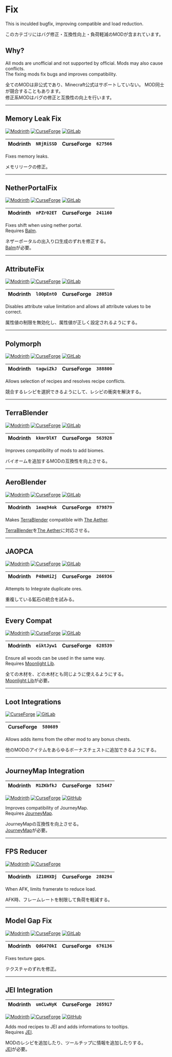 # Fix  

  This is inculded bugfix, improving compatible and load reduction.  

  このカテゴリにはバグ修正・互換性向上・負荷軽減のMODが含まれています。  

## Why?  

  All mods are unofficial and not supported by official.
  Mods may also cause conflicts.  
  The fixing mods fix bugs and improves compatibility.  

  全てのMODは非公式であり、Minecraft公式はサポートしていない。
  MOD同士が競合することもあります。  
  修正系MODはバグの修正と互換性の向上を行います。  

---

[memoryleakfix_mr]: https://img.shields.io/modrinth/dt/NRjRiSSD?logo=modrinth
[memoryleakfix_cf]: https://img.shields.io/curseforge/dt/627566?logo=curseforge
[memoryleakfix_gh]: https://img.shields.io/github/last-commit/fxmorin/memoryleakfix?logo=github

## Memory Leak Fix  

  [![Modrinth][memoryleakfix_mr]](https://modrinth.com/mod/memoryleakfix)
  [![CurseForge][memoryleakfix_cf]](https://curseforge.com/minecraft/mc-mods/memoryleakfix)
  [![GitLab][memoryleakfix_gh]](https://github.com/fxmorin/memoryleakfix)  

  | Modrinth | `NRjRiSSD` | CurseForge | `627566` |
  | :------: | :--------: | :--------: | :------: |  

  Fixes memory leaks.  

  メモリリークの修正。  

---

[netherportalfix_mr]: https://img.shields.io/modrinth/dt/nPZr02ET?logo=modrinth
[netherportalfix_cf]: https://img.shields.io/curseforge/dt/241160?logo=curseforge
[netherportalfix_gh]: https://img.shields.io/github/last-commit/twelveiterationmods/netherportalfix?logo=github

[balm]: https://modrinth.com/mod/balm

## NetherPortalFix  

  [![Modrinth][netherportalfix_mr]](https://modrinth.com/mod/netherportalfix)
  [![CurseForge][netherportalfix_cf]](https://curseforge.com/minecraft/mc-mods/netherportalfix)
  [![GitLab][netherportalfix_gh]](https://github.com/twelveiterationmods/netherportalfix)  

  | Modrinth | `nPZr02ET` | CurseForge | `241160` |
  | :------: | :--------: | :--------: | :------: |  

  Fixes shift when using nether portal.  
  Requires [Balm][balm].  

  ネザーポータルの出入り口生成のずれを修正する。  
  [Balm][balm]が必要。  

---

[attributefix_mr]: https://img.shields.io/modrinth/dt/lOOpEntO?logo=modrinth
[attributefix_cf]: https://img.shields.io/curseforge/dt/280510?logo=curseforge
[attributefix_gh]: https://img.shields.io/github/last-commit/darkhax-minecraft/attributefix?logo=github

## AttributeFix  

  [![Modrinth][attributefix_mr]](https://modrinth.com/mod/attributefix)
  [![CurseForge][attributefix_cf]](https://curseforge.com/minecraft/mc-mods/attributefix)
  [![GitLab][attributefix_gh]](https://github.com/darkhax-minecraft/attributefix)  

  | Modrinth | `lOOpEntO` | CurseForge | `280510` |
  | :------: | :--------: | :--------: | :------: |  

  Disables attribute value limitation
  and allows all attribute values to be correct.  

  属性値の制限を無効化し、属性値が正しく設定されるようにする。  

---

[polymorph_mr]: https://img.shields.io/modrinth/dt/tagwiZkJ?logo=modrinth
[polymorph_cf]: https://img.shields.io/curseforge/dt/388800?logo=curseforge
[polymorph_gh]: https://img.shields.io/github/last-commit/illusivesoulworks/polymorph?logo=github

## Polymorph  

  [![Modrinth][polymorph_mr]](https://modrinth.com/mod/polymorph)
  [![CurseForge][polymorph_cf]](https://curseforge.com/minecraft/mc-mods/polymorph)
  [![GitLab][polymorph_gh]](https://github.com/illusivesoulworks/polymorph)  

  | Modrinth | `tagwiZkJ` | CurseForge | `388800` |
  | :------: | :--------: | :--------: | :------: |  

  Allows selection of recipes and resolves recipe conflicts.  

  競合するレシピを選択できるようにして、レシピの衝突を解決する。  

---

[terrablender_mr]: https://img.shields.io/modrinth/dt/kkmrDlKT?logo=modrinth
[terrablender_cf]: https://img.shields.io/curseforge/dt/563928?logo=curseforge
[terrablender_gh]: https://img.shields.io/github/last-commit/glitchfiend/terrablender?logo=github

## TerraBlender  

  [![Modrinth][terrablender_mr]](https://modrinth.com/mod/terrablender)
  [![CurseForge][terrablender_cf]](https://curseforge.com/minecraft/mc-mods/terrablender)
  [![GitLab][terrablender_gh]](https://github.com/glitchfiend/terrablender)  

  | Modrinth | `kkmrDlKT` | CurseForge | `563928` |
  | :------: | :--------: | :--------: | :------: |  

  Improves compatibility of mods to add biomes.  

  バイオームを追加するMODの互換性を向上させる。  

---

[aeroblender_mr]: https://img.shields.io/modrinth/dt/1eaq94ok?logo=modrinth
[aeroblender_cf]: https://img.shields.io/curseforge/dt/879879?logo=curseforge
[aeroblender_gh]: https://img.shields.io/github/last-commit/razordevs/aeroblender?logo=github

[terrablender]: https://modrinth.com/mod/terrablender
[aether]: https://modrinth.com/mod/aether

## AeroBlender  

  [![Modrinth][aeroblender_mr]](https://modrinth.com/mod/aeroblender)
  [![CurseForge][aeroblender_cf]](https://curseforge.com/minecraft/mc-mods/aeroblender)
  [![GitLab][aeroblender_gh]](https://github.com/razordevs/aeroblender)  

  | Modrinth | `1eaq94ok` | CurseForge | `879879` |
  | :------: | :--------: | :--------: | :------: |  

  Makes [TerraBlender][terrablender] compatible with [The Aether][aether].  

  [TerraBlender][terrablender]を[The Aether][aether]に対応させる。  

---

[jaopca_mr]: https://img.shields.io/modrinth/dt/P48mHi2j?logo=modrinth
[jaopca_cf]: https://img.shields.io/curseforge/dt/266936?logo=curseforge
[jaopca_gh]: https://img.shields.io/github/last-commit/thelmiffy1111/jaopca?logo=github

## JAOPCA  

  [![Modrinth][jaopca_mr]](https://modrinth.com/mod/jaopca)
  [![CurseForge][jaopca_cf]](https://curseforge.com/minecraft/mc-mods/jaopca)
  [![GitLab][jaopca_gh]](https://github.com/thelmiffy1111/jaopca)  

  | Modrinth | `P48mHi2j` | CurseForge | `266936` |
  | :------: | :--------: | :--------: | :------: |  

  Attempts to Integrate duplicate ores.  

  重複している鉱石の統合を試みる。  

---

[every-compat_mr]: https://img.shields.io/modrinth/dt/eiktJyw1?logo=modrinth
[every-compat_cf]: https://img.shields.io/curseforge/dt/628539?logo=curseforge
[every-compat_gh]: https://img.shields.io/github/last-commit/mehvahdjukaar/woodgood?logo=github

[moonlight]: https://modrinth.com/mod/moonlight

## Every Compat  

  [![Modrinth][every-compat_mr]](https://modrinth.com/mod/every-compat)
  [![CurseForge][every-compat_cf]](https://curseforge.com/minecraft/mc-mods/every-compat)
  [![GitLab][every-compat_gh]](https://github.com/mehvahdjukaar/woodgood)  

  | Modrinth | `eiktJyw1` | CurseForge | `628539` |
  | :------: | :--------: | :--------: | :------: |  

  Ensure all woods can be used in the same way.  
  Requires [Moonlight Lib][moonlight].  

  全ての木材を、どの木材とも同じように使えるようにする。  
  [Moonlight Lib][moonlight]が必要。  

---

[loot-integrations_cf]: https://img.shields.io/curseforge/dt/580689?logo=curseforge
[loot-integrations_gh]: https://img.shields.io/github/last-commit/someaddons/lootintegrations?logo=github

## Loot Integrations  

  [![CurseForge][loot-integrations_cf]](https://curseforge.com/minecraft/mc-mods/loot-integrations)
  [![GitLab][loot-integrations_gh]](https://github.com/someaddons/lootintegrations)  

  | CurseForge | `580689` |
  | :--------: | :------: |  

  Allows adds items from the other mod to any bonus chests.  

  他のMODのアイテムをあらゆるボーナスチェストに追加できるようにする。  

---

[journeymap-integration_mr]: https://img.shields.io/modrinth/dt/M1ZKbfkJ?logo=modrinth
[journeymap-integration_cf]: https://img.shields.io/curseforge/dt/525447?logo=curseforge
[journeymap-integration_gh]: https://img.shields.io/github/last-commit/frank89722/journeymapintegration?logo=github

[journeymap]: https://modrinth.com/mod/journeymap

## JourneyMap Integration  

  | Modrinth | `M1ZKbfkJ` | CurseForge | `525447` |
  | :------: | :--------: | :--------: | :------: |  

  [![Modrinth][journeymap-integration_mr]](https://modrinth.com/mod/journeymap-integration)
  [![CurseForge][journeymap-integration_cf]](https://curseforge.com/minecraft/mc-mods/journeymap-integration)
  [![GitHub][journeymap-integration_gh]](https://github.com/frank89722/journeymapintegration)

  Improves compatibility of JourneyMap.  
  Requires [JourneyMap][journeymap].  

  JourneyMapの互換性を向上させる。  
  [JourneyMap][journeymap]が必要。  

---

[fps-reducer_mr]: https://img.shields.io/modrinth/dt/iZ10HXDj?logo=modrinth
[fps-reducer_cf]: https://img.shields.io/curseforge/dt/280294?logo=curseforge

## FPS Reducer  

  [![Modrinth][fps-reducer_mr]](https://modrinth.com/mod/fps-reducer)
  [![CurseForge][fps-reducer_cf]](https://www.curseforge.com/minecraft/mc-mods/fps-reducer)

  | Modrinth | `iZ10HXDj` | CurseForge | `280294` |
  | :------: | :--------: | :--------: | :------: |  

  When AFK, limits framerate to reduce load.  

  AFK時、フレームレートを制限して負荷を軽減する。  

---

[modelfix_mr]: https://img.shields.io/modrinth/dt/QdG47OkI?logo=modrinth
[modelfix_cf]: https://img.shields.io/curseforge/dt/676136?logo=curseforge
[modelfix_gh]: https://img.shields.io/github/last-commit/mehvahdjukaar/modelfix-multi?logo=github

## Model Gap Fix  

  [![Modrinth][modelfix_mr]](https://modrinth.com/mod/modelfix)
  [![CurseForge][modelfix_cf]](https://curseforge.com/minecraft/mc-mods/model-gap-fix)
  [![GitLab][modelfix_gh]](https://github.com/mehvahdjukaar/modelfix-multi)  

  | Modrinth | `QdG47OkI` | CurseForge | `676136` |
  | :------: | :--------: | :--------: | :------: |  

  Fixes texture gaps.  

  テクスチャのずれを修正。  

---

[jei-integration_mr]: https://img.shields.io/modrinth/dt/umCLwNyK?logo=modrinth
[jei-integration_cf]: https://img.shields.io/curseforge/dt/265917?logo=curseforge
[jei-integration_gh]: https://img.shields.io/github/last-commit/snowshock35/jei-integration?logo=github

[jei]: https://modrinth.com/mod/jei

## JEI Integration  

  | Modrinth | `umCLwNyK` | CurseForge | `265917` |
  | :------: | :--------: | :--------: | :------: |  

  [![Modrinth][jei-integration_mr]](https://modrinth.com/mod/jei-integration)
  [![CurseForge][jei-integration_cf]](https://curseforge.com/minecraft/mc-mods/jei-integration)
  [![GitHub][jei-integration_gh]](https://github.com/snowshock35/jei-integration)

  Adds mod recipes to JEI and adds informations to tooltips.  
  Requires [JEI][jei].  

  MODのレシピを追加したり、ツールチップに情報を追加したりする。  
  [JEI][jei]が必要。  

